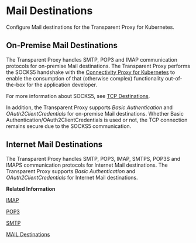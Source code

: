 <!-- loio584bc93be7b84020868a129c53f8821d -->

# Mail Destinations

Configure Mail destinations for the Transparent Proxy for Kubernetes.



<a name="loio584bc93be7b84020868a129c53f8821d__section_ivq_v34_sfc"/>

## On-Premise Mail Destinations

The Transparent Proxy handles SMTP, POP3 and IMAP communication protocols for on-premise Mail destinations. The Transparent Proxy performs the SOCKS5 handshake with the [Connectivity Proxy for Kubernetes](connectivity-proxy-for-kubernetes-e661713.md) to enable the consumption of that \(otherwise complex\) functionality out-of-the-box for the application developer.

For more information about SOCKS5, see [TCP Destinations](tcp-destinations-558b39a.md).

In addition, the Transparent Proxy supports *Basic Authentication* and *OAuth2ClientCredentials* for on-premise Mail destinations. Whether Basic Authentication/OAuth2ClientCredentials is used or not, the TCP connection remains secure due to the SOCKS5 communication.



<a name="loio584bc93be7b84020868a129c53f8821d__section_vmk_v34_sfc"/>

## Internet Mail Destinations

The Transparent Proxy handles SMTP, POP3, IMAP, SMTPS, POP3S and IMAPS communication protocols for Internet Mail destinations. The Transparent Proxy supports *Basic Authentication* and *OAuth2ClientCredentials* for Internet Mail destinations.

**Related Information**  


[IMAP](imap-8eb0ae6.md "Configure IMAP destinations for the Transparent Proxy for Kubernetes.")

 <?sap-ot O2O class="- topic/link " href="ceb84cb51ed64008b6aa7782c80c1651.xml" text="" desc="" xtrc="link:2" xtrf="file:/home/builder/src/dita-all/jjq1673438782153/loiob2927cc326be495da9f4fea0b6bda2b3_en-US/src/content/localization/en-us/584bc93be7b84020868a129c53f8821d.xml" output-class="" outputTopicFile="file:/home/builder/tp.net.sf.dita-ot/2.3/plugins/com.elovirta.dita.markdown_1.3.0/xsl/dita2markdownImpl.xsl" ?> 

[POP3](pop3-387e3e4.md "Configure POP3 destinations for the Transparent Proxy for Kubernetes.")

 <?sap-ot O2O class="- topic/link " href="76db66c32d5445ce9c705ea9774c5354.xml" text="" desc="" xtrc="link:4" xtrf="file:/home/builder/src/dita-all/jjq1673438782153/loiob2927cc326be495da9f4fea0b6bda2b3_en-US/src/content/localization/en-us/584bc93be7b84020868a129c53f8821d.xml" output-class="" outputTopicFile="file:/home/builder/tp.net.sf.dita-ot/2.3/plugins/com.elovirta.dita.markdown_1.3.0/xsl/dita2markdownImpl.xsl" ?> 

[SMTP](smtp-426527a.md "Configure SMTP destinations for the Transparent Proxy for Kubernetes.")

 <?sap-ot O2O class="- topic/link " href="897df9757cd842cfb1cb9fb6c0327911.xml" text="" desc="" xtrc="link:6" xtrf="file:/home/builder/src/dita-all/jjq1673438782153/loiob2927cc326be495da9f4fea0b6bda2b3_en-US/src/content/localization/en-us/584bc93be7b84020868a129c53f8821d.xml" output-class="" outputTopicFile="file:/home/builder/tp.net.sf.dita-ot/2.3/plugins/com.elovirta.dita.markdown_1.3.0/xsl/dita2markdownImpl.xsl" ?> 

[MAIL Destinations](mail-destinations-e3de817.md "Find information about MAIL destinations for Internet or on-premise connections from an SAP BTP subaccount.")

